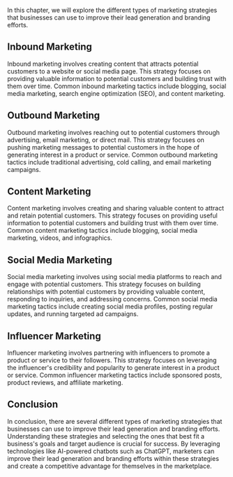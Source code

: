
In this chapter, we will explore the different types of marketing strategies that businesses can use to improve their lead generation and branding efforts.

Inbound Marketing
-----------------

Inbound marketing involves creating content that attracts potential customers to a website or social media page. This strategy focuses on providing valuable information to potential customers and building trust with them over time. Common inbound marketing tactics include blogging, social media marketing, search engine optimization (SEO), and content marketing.

Outbound Marketing
------------------

Outbound marketing involves reaching out to potential customers through advertising, email marketing, or direct mail. This strategy focuses on pushing marketing messages to potential customers in the hope of generating interest in a product or service. Common outbound marketing tactics include traditional advertising, cold calling, and email marketing campaigns.

Content Marketing
-----------------

Content marketing involves creating and sharing valuable content to attract and retain potential customers. This strategy focuses on providing useful information to potential customers and building trust with them over time. Common content marketing tactics include blogging, social media marketing, videos, and infographics.

Social Media Marketing
----------------------

Social media marketing involves using social media platforms to reach and engage with potential customers. This strategy focuses on building relationships with potential customers by providing valuable content, responding to inquiries, and addressing concerns. Common social media marketing tactics include creating social media profiles, posting regular updates, and running targeted ad campaigns.

Influencer Marketing
--------------------

Influencer marketing involves partnering with influencers to promote a product or service to their followers. This strategy focuses on leveraging the influencer's credibility and popularity to generate interest in a product or service. Common influencer marketing tactics include sponsored posts, product reviews, and affiliate marketing.

Conclusion
----------

In conclusion, there are several different types of marketing strategies that businesses can use to improve their lead generation and branding efforts. Understanding these strategies and selecting the ones that best fit a business's goals and target audience is crucial for success. By leveraging technologies like AI-powered chatbots such as ChatGPT, marketers can improve their lead generation and branding efforts within these strategies and create a competitive advantage for themselves in the marketplace.
